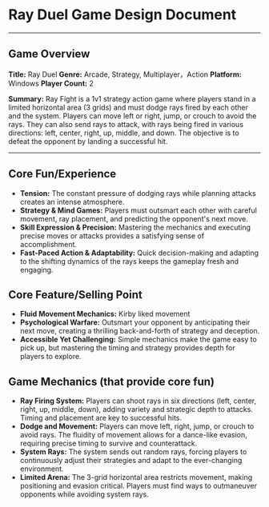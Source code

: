
# Ray Duel Game Design Document

---

## Game Overview

**Title:** Ray Duel
**Genre:** Arcade, Strategy, Multiplayer，Action
**Platform:** Windows
**Player Count:** 2

**Summary:**
Ray Fight is a 1v1 strategy action game where players stand in a limited horizontal area (3 grids) and must dodge rays fired by each other and the system. Players can move left or right, jump, or crouch to avoid the rays. They can also send rays to attack, with rays being fired in various directions: left, center, right, up, middle, and down. The objective is to defeat the opponent by landing a successful hit.

---

## Core Fun/Experience  

- **Tension:** The constant pressure of dodging rays while planning attacks creates an intense atmosphere.  
- **Strategy & Mind Games:** Players must outsmart each other with careful movement, ray placement, and predicting the opponent's next move.  
- **Skill Expression & Precision:** Mastering the mechanics and executing precise moves or attacks provides a satisfying sense of accomplishment.  
- **Fast-Paced Action & Adaptability:** Quick decision-making and adapting to the shifting dynamics of the rays keeps the gameplay fresh and engaging.  

## Core Feature/Selling Point

- **Fluid Movement Mechanics:** Kirby liked movement
- **Psychological Warfare:** Outsmart your opponent by anticipating their next move, creating a thrilling back-and-forth of strategy and deception.  
- **Accessible Yet Challenging:** Simple mechanics make the game easy to pick up, but mastering the timing and strategy provides depth for players to explore.

## Game Mechanics (that provide core fun)  

- **Ray Firing System:** Players can shoot rays in six directions (left, center, right, up, middle, down), adding variety and strategic depth to attacks. Timing and placement are key to successful hits.  
- **Dodge and Movement:** Players can move left, right, jump, or crouch to avoid rays. The fluidity of movement allows for a dance-like evasion, requiring precise timing to survive and counterattack.  
- **System Rays:** The system sends out random rays, forcing players to continuously adjust their strategies and adapt to the ever-changing environment.  
- **Limited Arena:** The 3-grid horizontal area restricts movement, making positioning and evasion critical. Players must find ways to outmaneuver opponents while avoiding system rays.  